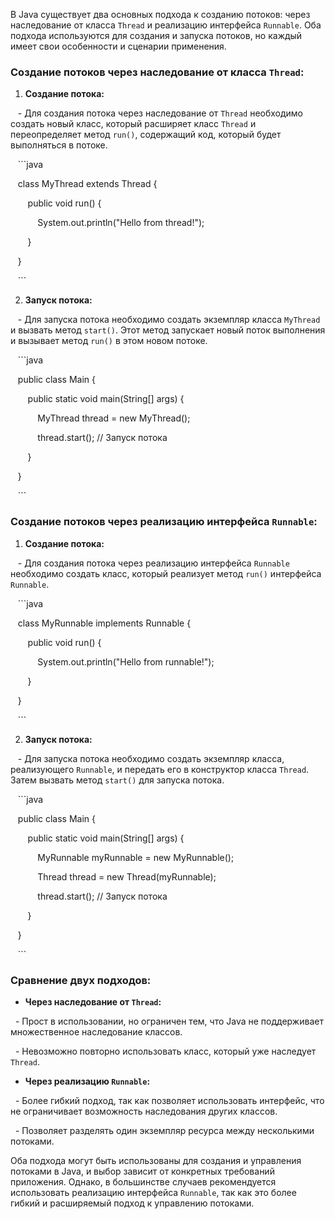 В Java существует два основных подхода к созданию потоков: через наследование от класса `Thread` и реализацию интерфейса `Runnable`. Оба подхода используются для создания и запуска потоков, но каждый имеет свои особенности и сценарии применения.

### Создание потоков через наследование от класса `Thread`:

1. **Создание потока:**

   - Для создания потока через наследование от `Thread` необходимо создать новый класс, который расширяет класс `Thread` и переопределяет метод `run()`, содержащий код, который будет выполняться в потоке.

   ```java

   class MyThread extends Thread {

       public void run() {

           System.out.println("Hello from thread!");

       }

   }

   ```

2. **Запуск потока:**

   - Для запуска потока необходимо создать экземпляр класса `MyThread` и вызвать метод `start()`. Этот метод запускает новый поток выполнения и вызывает метод `run()` в этом новом потоке.

   ```java

   public class Main {

       public static void main(String[] args) {

           MyThread thread = new MyThread();

           thread.start(); // Запуск потока

       }

   }

   ```

### Создание потоков через реализацию интерфейса `Runnable`:

1. **Создание потока:**

   - Для создания потока через реализацию интерфейса `Runnable` необходимо создать класс, который реализует метод `run()` интерфейса `Runnable`.

   ```java

   class MyRunnable implements Runnable {

       public void run() {

           System.out.println("Hello from runnable!");

       }

   }

   ```

2. **Запуск потока:**

   - Для запуска потока необходимо создать экземпляр класса, реализующего `Runnable`, и передать его в конструктор класса `Thread`. Затем вызвать метод `start()` для запуска потока.

   ```java

   public class Main {

       public static void main(String[] args) {

           MyRunnable myRunnable = new MyRunnable();

           Thread thread = new Thread(myRunnable);

           thread.start(); // Запуск потока

       }

   }

   ```

### Сравнение двух подходов:

- **Через наследование от `Thread`:**

  - Прост в использовании, но ограничен тем, что Java не поддерживает множественное наследование классов.

  - Невозможно повторно использовать класс, который уже наследует `Thread`.

- **Через реализацию `Runnable`:**

  - Более гибкий подход, так как позволяет использовать интерфейс, что не ограничивает возможность наследования других классов.

  - Позволяет разделять один экземпляр ресурса между несколькими потоками.

Оба подхода могут быть использованы для создания и управления потоками в Java, и выбор зависит от конкретных требований приложения. Однако, в большинстве случаев рекомендуется использовать реализацию интерфейса `Runnable`, так как это более гибкий и расширяемый подход к управлению потоками.